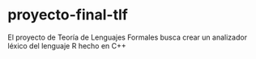 # proyecto-final-tlf
El proyecto de Teoría de Lenguajes Formales busca crear un analizador léxico del lenguaje R hecho en C++
